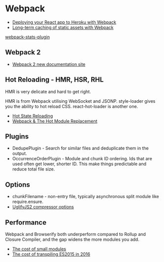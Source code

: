 # Webpack

* [Deploying your React app to Heroku with Webpack](http://ditrospecta.com/javascript/react/es6/webpack/heroku/2015/08/08/deploying-react-webpack-heroku.html)
* [Long-term caching of static assets with Webpack](https://medium.com/@okonetchnikov/long-term-caching-of-static-assets-with-webpack-1ecb139adb95#.ts6yzv1s7)

[webpack-stats-plugin](https://github.com/FormidableLabs/webpack-stats-plugin)

## Webpack 2

* [Webpack 2 new documentation site](https://webpack.js.org/concepts/)

## Hot Reloading - HMR, HSR, RHL

HMR is very delicate and hard to get right.

HMR is from Webpack utilising WebSocket and JSONP. style-loader gives you the ability to hot reload CSS. react-hot-loader is another one.

* [Hot State Reloading](https://medium.com/@tannerlinsley/introducing-hsr-the-hot-state-reloader-behind-jumpsuit-js-42498712ac90#.kn14mbsmc)
* [Webpack & The Hot Module Replacement](https://medium.com/@rajaraodv/webpack-hot-module-replacement-hmr-e756a726a07#.igxh3h3e5)

## Plugins

* DedupePlugin - Search for similar files and deduplicate them in the output.
* OccurrenceOrderPlugin - Module and chunk ID ordering. Ids that are used often get lower, shorter ID. This make things predictable and reduce total file size.

## Options

* chunkFilename - non-entry file, typically asynchronous split module like require.ensure.
* [UglifyJS2 compressor options](https://github.com/mishoo/UglifyJS2#compressor-options)

## Performance

Webpack and Browserify both underperform compared to Rollup and Closure Compiler, and the gap widens the more modules you add.

* [The cost of small modules](https://nolanlawson.com/2016/08/15/the-cost-of-small-modules/)
* [The cost of transpiling ES2015 in 2016](https://github.com/samccone/The-cost-of-transpiling-es2015-in-2016)